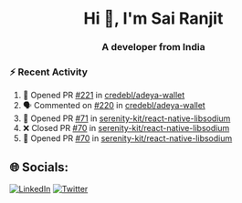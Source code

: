 <h1 align="center">Hi 👋, I'm Sai Ranjit</h1>
<h3 align="center">A developer from India</h3>

### :zap: Recent Activity

<!--START_SECTION:activity-->
1. 💪 Opened PR [#221](https://github.com/credebl/adeya-wallet/pull/221) in [credebl/adeya-wallet](https://github.com/credebl/adeya-wallet)
2. 🗣 Commented on [#220](https://github.com/credebl/adeya-wallet/issues/220#issuecomment-2373074332) in [credebl/adeya-wallet](https://github.com/credebl/adeya-wallet)
3. 💪 Opened PR [#71](https://github.com/serenity-kit/react-native-libsodium/pull/71) in [serenity-kit/react-native-libsodium](https://github.com/serenity-kit/react-native-libsodium)
4. ❌ Closed PR [#70](https://github.com/serenity-kit/react-native-libsodium/pull/70) in [serenity-kit/react-native-libsodium](https://github.com/serenity-kit/react-native-libsodium)
5. 💪 Opened PR [#70](https://github.com/serenity-kit/react-native-libsodium/pull/70) in [serenity-kit/react-native-libsodium](https://github.com/serenity-kit/react-native-libsodium)
<!--END_SECTION:activity-->

## 🌐 Socials:
[![LinkedIn](https://img.shields.io/badge/LinkedIn-%230077B5.svg?logo=linkedin&logoColor=white)](https://linkedin.com/in/sairanjit) [![Twitter](https://img.shields.io/badge/Twitter-%231DA1F2.svg?logo=Twitter&logoColor=white)](https://twitter.com/sairanjit_) 
